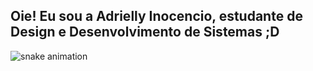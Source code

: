 ## Oie! Eu sou a Adrielly Inocencio, estudante de Design e Desenvolvimento de Sistemas ;D

<!--
**adriinocencio/AdriInocencio** is a ✨ _special_ ✨ repository because its `README.md` (this file) appears on your GitHub profile.

Here are some ideas to get you started:

- 🔭 I’m currently working on my mother's small business
- 🌱 I’m currently learning how to use GitHub
- 👯 I’m looking to collaborate on ...
- 🤔 I’m looking for help with ...
- 💬 Ask me about anything about graphic design and I'm (almost) sure I'll be able to answer you!
- 📫 How to reach me: by my Instagram @adriinocencio
- 😄 Pronouns: ...
- ⚡ Fun fact: I LOVE fluffy cows <3
-->

![snake animation](https://github.com/adriinocencio/AdriInocencio)
